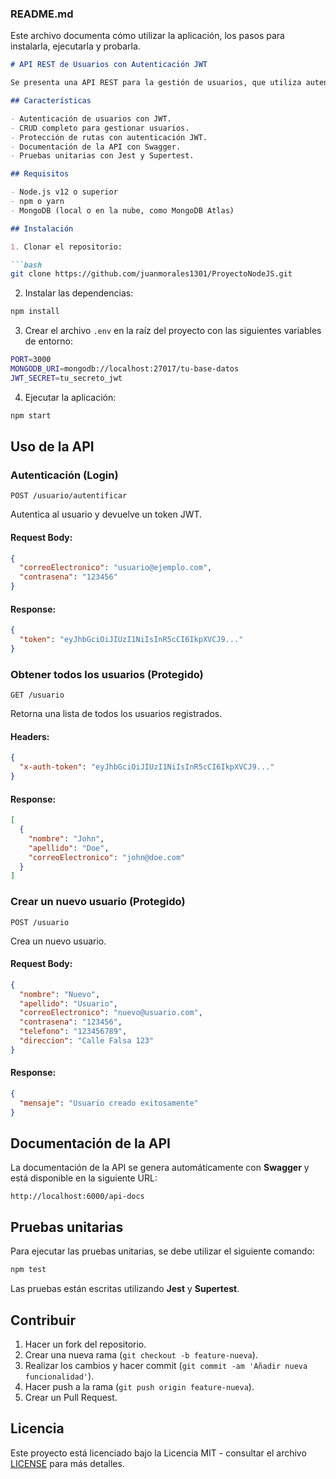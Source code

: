 ### **README.md**

Este archivo documenta cómo utilizar la aplicación, los pasos para instalarla, ejecutarla y probarla.

```markdown
# API REST de Usuarios con Autenticación JWT

Se presenta una API REST para la gestión de usuarios, que utiliza autenticación con **JWT (JSON Web Token)** y está desarrollada en **Node.js** utilizando **Express**. La API está documentada con **Swagger** y se utilizan **Jest** para pruebas unitarias.

## Características

- Autenticación de usuarios con JWT.
- CRUD completo para gestionar usuarios.
- Protección de rutas con autenticación JWT.
- Documentación de la API con Swagger.
- Pruebas unitarias con Jest y Supertest.

## Requisitos

- Node.js v12 o superior
- npm o yarn
- MongoDB (local o en la nube, como MongoDB Atlas)

## Instalación

1. Clonar el repositorio:

```bash
git clone https://github.com/juanmorales1301/ProyectoNodeJS.git
```

2. Instalar las dependencias:

```bash
npm install
```

3. Crear el archivo `.env` en la raíz del proyecto con las siguientes variables de entorno:

```bash
PORT=3000
MONGODB_URI=mongodb://localhost:27017/tu-base-datos
JWT_SECRET=tu_secreto_jwt
```

4. Ejecutar la aplicación:

```bash
npm start
```

## Uso de la API

### Autenticación (Login)

```
POST /usuario/autentificar
```

Autentica al usuario y devuelve un token JWT.

#### Request Body:

```json
{
  "correoElectronico": "usuario@ejemplo.com",
  "contrasena": "123456"
}
```

#### Response:

```json
{
  "token": "eyJhbGciOiJIUzI1NiIsInR5cCI6IkpXVCJ9..."
}
```

### Obtener todos los usuarios (Protegido)

```
GET /usuario
```

Retorna una lista de todos los usuarios registrados.

#### Headers:

```json
{
  "x-auth-token": "eyJhbGciOiJIUzI1NiIsInR5cCI6IkpXVCJ9..."
}
```

#### Response:

```json
[
  {
    "nombre": "John",
    "apellido": "Doe",
    "correoElectronico": "john@doe.com"
  }
]
```

### Crear un nuevo usuario (Protegido)

```
POST /usuario
```

Crea un nuevo usuario.

#### Request Body:

```json
{
  "nombre": "Nuevo",
  "apellido": "Usuario",
  "correoElectronico": "nuevo@usuario.com",
  "contrasena": "123456",
  "telefono": "123456789",
  "direccion": "Calle Falsa 123"
}
```

#### Response:

```json
{
  "mensaje": "Usuario creado exitosamente"
}
```

## Documentación de la API

La documentación de la API se genera automáticamente con **Swagger** y está disponible en la siguiente URL:

```
http://localhost:6000/api-docs
```

## Pruebas unitarias

Para ejecutar las pruebas unitarias, se debe utilizar el siguiente comando:

```bash
npm test
```

Las pruebas están escritas utilizando **Jest** y **Supertest**.

## Contribuir

1. Hacer un fork del repositorio.
2. Crear una nueva rama (`git checkout -b feature-nueva`).
3. Realizar los cambios y hacer commit (`git commit -am 'Añadir nueva funcionalidad'`).
4. Hacer push a la rama (`git push origin feature-nueva`).
5. Crear un Pull Request.

## Licencia

Este proyecto está licenciado bajo la Licencia MIT - consultar el archivo [LICENSE](LICENSE) para más detalles.
```